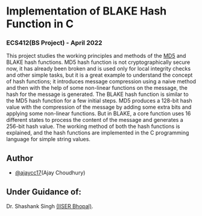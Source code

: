 
# Implementation of BLAKE Hash Function in C
### ECS412(BS Project) - April 2022

This project studies the working principles and methods of the [MD5](https://github.com/ajaycc17/md5-hash-function) and BLAKE hash functions. MD5 hash
function is not cryptographically secure now, it has already been broken and is used only for local integrity
checks and other simple tasks, but it is a great example to understand the concept of hash functions; it
introduces message compression using a naive method and then with the help of some non-linear functions
on the message, the hash for the message is generated. The BLAKE hash function is similar to the MD5 hash
function for a few initial steps. MD5 produces a 128-bit hash value with the compression of the message by
adding some extra bits and applying some non-linear functions. But in BLAKE, a core function uses 16
different states to process the content of the message and generates a 256-bit hash value. The working
method of both the hash functions is explained, and the hash functions are implemented in the C
programming language for simple string values.


## Author

- [@ajaycc17](https://www.github.com/ajaycc17)(Ajay Choudhury)



## Under Guidance of:
Dr. Shashank Singh [(IISER Bhopal)](https://sites.google.com/view/shashank).